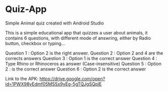 # Quiz-App

Simple Animal quiz created with Android Studio

This is a simple educational app that quizzes a user about animals, it contains 6 questions, with different mode of answring, either by Radio button, checkbox or typing...

Question 1 : Option 2 is the right answer.
Question 2 : Option 2 and 4 are the corrects answers
Question 3 : Option 1 is the correct answer
Question 4 : Type Rhino or Rhinoceros as answer (Case-insensitive)
Question 5 : Option 2 : is the correct answer
Question 6 : Option 2 is the correct answer

Link to the APK: https://drive.google.com/open?id=1PWX98yEdmf05MSSx9yEg-5gTQJgSQplE

